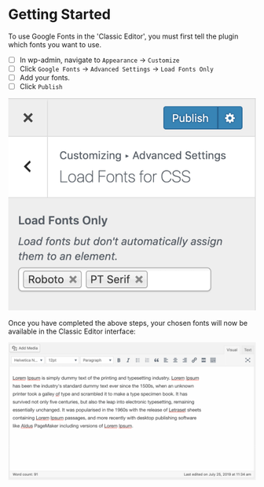 # Getting Started

To use Google Fonts in the 'Classic Editor', you must first tell the plugin which fonts you want to use. 

* [ ] In wp-admin, navigate to `Appearance` → `Customize`
* [ ] Click `Google Fonts` → `Advanced Settings` → `Load Fonts Only`
* [ ] Add your fonts.
* [ ] Click `Publish`

![](../.gitbook/assets/image%20%283%29.png)

Once you have completed the above steps, your chosen fonts will now be available in the Classic Editor interface:

![](../.gitbook/assets/2019-07-25-12.48.23.gif)

